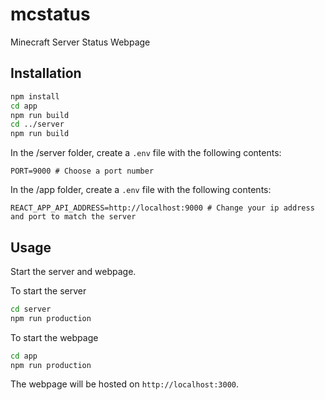 # mcstatus
Minecraft Server Status Webpage

## Installation
```bash
npm install
cd app
npm run build
cd ../server
npm run build
```

In the /server folder, create a `.env` file with the following contents:
```dosini
PORT=9000 # Choose a port number
```

In the /app folder, create a `.env` file with the following contents:
```dosini
REACT_APP_API_ADDRESS=http://localhost:9000 # Change your ip address and port to match the server
```


## Usage
Start the server and webpage.

To start the server
```bash
cd server
npm run production
```

To start the webpage
```bash
cd app
npm run production
```

The webpage will be hosted on `http://localhost:3000`.
